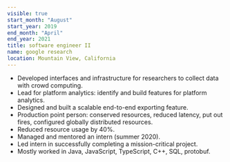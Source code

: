 ```yaml
---
visible: true
start_month: "August"
start_year: 2019
end_month: "April"
end_year: 2021
title: software engineer II
name: google research
location: Mountain View, California
---
```

- Developed interfaces and infrastructure for researchers to collect data with crowd computing.
- Lead for platform analytics: identify and build features for platform analytics.
- Designed and built a scalable end-to-end exporting feature.
- Production point person: conserved resources, reduced latency, put out fires, configured globally distributed resources.
- Reduced resource usage by 40%.
- Managed and mentored an intern (summer 2020).
- Led intern in successfully completing a mission-critical project.
- Mostly worked in Java, JavaScript, TypeScript, C++, SQL, protobuf.